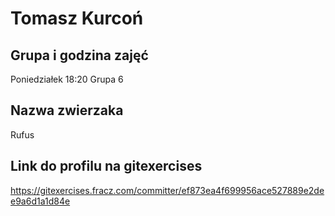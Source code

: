 # Tomasz Kurcoń
## Grupa i godzina zajęć
Poniedziałek 18:20 Grupa 6
## Nazwa zwierzaka
Rufus
## Link do profilu na gitexercises
https://gitexercises.fracz.com/committer/ef873ea4f699956ace527889e2dee9a6d1a1d84e
